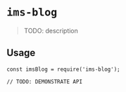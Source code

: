 # `ims-blog`

> TODO: description

## Usage

```
const imsBlog = require('ims-blog');

// TODO: DEMONSTRATE API
```
